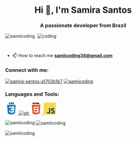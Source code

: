 <h1 align="center">Hi 👋, I'm Samira Santos</h1>
<h3 align="center">A passionate developer from Brazil</h3>
<img align="right" alt="coding" width="400" src="https://i.pinimg.com/originals/cd/6b/28/cd6b28345bb056db958c5a7b24277143.gif">

<p align="left"> <img src="https://komarev.com/ghpvc/?username=samiicoding&label=Profile%20views&color=0e75b6&style=flat" alt="samiicoding" /> </p>

<p align="left"> <a href="https://twitter.com/" target="blank"><img src="https://img.shields.io/twitter/follow/?logo=twitter&style=for-the-badge" alt="" /></a> </p>

- 📫 How to reach me **samiicoding34@gmail.com**

<h3 align="left">Connect with me:</h3>
<p align="left">
<a href="https://linkedin.com/in/samira-santos-a1702b1b7" target="blank"><img align="center" src="https://raw.githubusercontent.com/rahuldkjain/github-profile-readme-generator/master/src/images/icons/Social/linked-in-alt.svg" alt="samira-santos-a1702b1b7" height="30" width="40" /></a>
<a href="https://instagram.com/samiicoding" target="blank"><img align="center" src="https://raw.githubusercontent.com/rahuldkjain/github-profile-readme-generator/master/src/images/icons/Social/instagram.svg" alt="samiicoding" height="30" width="40" /></a>
</p>

<h3 align="left">Languages and Tools:</h3>
<p align="left"> <a href="https://www.w3schools.com/css/" target="_blank" rel="noreferrer"> <img src="https://raw.githubusercontent.com/devicons/devicon/master/icons/css3/css3-original-wordmark.svg" alt="css3" width="40" height="40"/> </a> <a href="https://git-scm.com/" target="_blank" rel="noreferrer"> <img src="https://www.vectorlogo.zone/logos/git-scm/git-scm-icon.svg" alt="git" width="40" height="40"/> </a> <a href="https://www.w3.org/html/" target="_blank" rel="noreferrer"> <img src="https://raw.githubusercontent.com/devicons/devicon/master/icons/html5/html5-original-wordmark.svg" alt="html5" width="40" height="40"/> </a> <a href="https://developer.mozilla.org/en-US/docs/Web/JavaScript" target="_blank" rel="noreferrer"> <img src="https://raw.githubusercontent.com/devicons/devicon/master/icons/javascript/javascript-original.svg" alt="javascript" width="40" height="40"/> </a> </p>

<p><img align="left" src="https://github-readme-stats.vercel.app/api/top-langs?username=samiicoding&show_icons=true&locale=en&layout=compact" alt="samiicoding" /></p>

<p>&nbsp;<img align="center" src="https://github-readme-stats.vercel.app/api?username=samiicoding&show_icons=true&locale=en" alt="samiicoding" /></p>

<p><img align="center" src="https://github-readme-streak-stats.herokuapp.com/?user=samiicoding&" alt="samiicoding" /></p>


